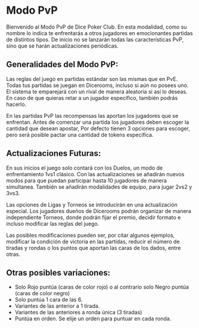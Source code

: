 # Modo PvP

Bienvenido al Modo PvP de Dice Poker Club. En esta modalidad, como su nombre lo indica te enfrentarás a otros jugadores en emocionantes partidas de distintos tipos. De inicio no se lanzarán todas las características PvP, sino que se harán actualizaciones periódicas. 

## Generalidades del Modo PvP:

Las reglas del juego en partidas estándar son las mismas que en PvE. Todas tus partidas se juegan en Dicerooms, incluso si aún no posees uno. El sistema te emparejará con un rival de manera aleatoria si así lo deseas. En caso de que quieras retar a un jugador específico, también podrás hacerlo.

En las partidas PvP las recompensas las aportan los jugadores que se enfrentan. Antes de comenzar una partida los jugadores deben escoger la cantidad que desean apostar, Por defecto tienen 3 opciones para escoger, pero será posible pactar una cantidad de tokens específica.

## Actualizaciones Futuras:

En sus inicios el juego solo contará con los Duelos, un modo de enfrentamiento 1vs1 clásico. Con las actualizaciones se añadirán nuevos modos para que puedan participar hasta 10 jugadores de manera simultanea. También se añadirán modalidades de equipo, para jugar 2vs2 y 3vs3.

Las opciones de Ligas y Torneos se introducirán en una actualización especial. Los jugadores dueños de Dicerooms podrán organizar de manera independiente Torneos, donde podrán fijar el premio, decidir formato e incluso modificar las reglas del juego.

Las posibles modificaciones pueden ser, por citar algunos ejemplos, modificar la condición de victoria en las partidas, reducir el número de tiradas y rondas o los puntos que aportan las caras de los dados, entre otras.

## Otras posibles variaciones:

- Solo Rojo puntúa (caras de color rojo) o al contrario solo Negro puntúa (caras de color negro)
- Solo puntúa 1 cara de las 6.
- Variantes de las anterior a 1 tirada.
- Variantes de las anteriores a ronda única (3 tiradas)
- Puntúa en orden. Se elije un orden para puntuar en cada ronda.